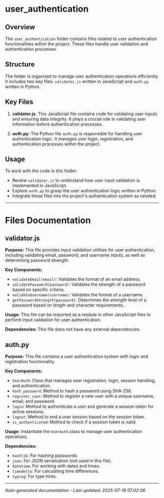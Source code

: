 # user_authentication

## Overview
The `user_authentication` folder contains files related to user authentication functionalities within the project. These files handle user validation and authentication processes.

## Structure
The folder is organized to manage user authentication operations efficiently. It includes two key files: `validator.js` written in JavaScript and `auth.py` written in Python.

## Key Files
1. **validator.js**: This JavaScript file contains code for validating user inputs and ensuring data integrity. It plays a crucial role in validating user information before authentication processes.
   
2. **auth.py**: The Python file `auth.py` is responsible for handling user authentication logic. It manages user login, registration, and authentication processes within the project.

## Usage
To work with the code in this folder:
- Review `validator.js` to understand how user input validation is implemented in JavaScript.
- Explore `auth.py` to grasp the user authentication logic written in Python.
- Integrate these files into the project's authentication system as needed.

---

# Files Documentation

## validator.js

**Purpose:** This file provides input validation utilities for user authentication, including validating email, password, and username inputs, as well as determining password strength.

**Key Components:**
- `validateEmail(email)`: Validates the format of an email address.
- `validatePassword(password)`: Validates the strength of a password based on specific criteria.
- `validateUsername(username)`: Validates the format of a username.
- `getPasswordStrength(password)`: Determines the strength level of a password based on length and character requirements.

**Usage:** This file can be imported as a module in other JavaScript files to perform input validation for user authentication.

**Dependencies:** This file does not have any external dependencies.

## auth.py

**Purpose:** This file contains a user authentication system with login and registration functionality.

**Key Components:**
- `UserAuth`: Class that manages user registration, login, session handling, and authentication.
- `hash_password`: Method to hash a password using SHA-256.
- `register_user`: Method to register a new user with a unique username, email, and password.
- `login`: Method to authenticate a user and generate a session token for active sessions.
- `logout`: Method to end a user session based on the session token.
- `is_authenticated`: Method to check if a session token is valid.

**Usage:** Instantiate the `UserAuth` class to manage user authentication operations.

**Dependencies:**
- `hashlib`: For hashing passwords.
- `json`: For JSON serialization (not used in this file).
- `datetime`: For working with dates and times.
- `timedelta`: For calculating time differences.
- `typing`: For type hints.

---
*Auto-generated documentation - Last updated: 2025-07-18 07:02:06*
